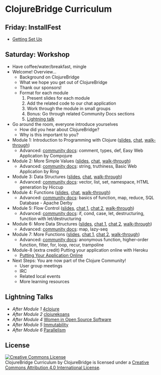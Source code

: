 # ClojureBridge Curriculum

## Friday: InstallFest
* [Getting Set Up](outline/setup.md)

## Saturday: Workshop
* Have coffee/water/breakfast, mingle
* Welcome! Overview...
  * Background on ClojureBridge
  * What we hope you get out of ClojureBridge
  * Thank our sponsors!
  * Format for each module
    1. Present slides for each module
    1. Add the related code to our chat application
    1. Work through the module in small groups
    1. Bonus: Go through related Community Docs sections
    1. [Lightning talk](lightning-talks/README.md)
* Go around the room, everyone introduce yourselves
  * How did you hear about ClojureBridge?
  * Why is this important to you?
* Module 1: Introduction to Programming with Clojure (<a href="https://clojurebridge-minneapolis.github.io/slides/module1.html" target="_blank">slides</a>, [chat](outline/web-app-notes.md#set-up-your-app), [walk-through](outline/intro.md))
  * Advanced: [community docs](https://clojurebridge.github.io/community-docs/index.html): comment, types, def, Easy Web Application by Compojure
* Module 2: More Simple Values (<a href="https://clojurebridge-minneapolis.github.io/slides/module2.html" target="_blank">slides</a>, [chat](outline/web-app-notes.md#say-hello-to-yourself), [walk-through](outline/simple_values2.md))
  * Advanced: [community docs](https://clojurebridge.github.io/community-docs/index.html): string, truthiness, Basic Web Application by Ring
* Module 3: Data Structures (<a href="https://clojurebridge-minneapolis.github.io/slides/module3.html" target="_blank">slides</a>, [chat](outline/web-app-notes.md#write-some-html-with-hiccup), [walk-through](outline/data_structures.md))
  * Advanced: [community docs](https://clojurebridge.github.io/community-docs/index.html): vector, list, set, namespace, HTML generation by Hiccup
* Module 4: Functions (<a href="https://clojurebridge-minneapolis.github.io/slides/module4.html" target="_blank">slides</a>, [chat](outline/web-app-notes.md#add-a-form), [walk-through](outline/functions.md))
  * Advanced: [community docs](https://clojurebridge.github.io/community-docs/index.html): basics of function, map, reduce, SQL Database - Apache Derby
* Module 5: Flow Control (<a href="https://clojurebridge-minneapolis.github.io/slides/module5.html" target="_blank">slides</a>, [chat 1](outline/web-app-notes.md#add-some-flow-control), [chat 2](outline/web-app-notes.md#simplify-things-with-let), [walk-through](outline/flow_control.md))
  * Advanced: [community docs](https://clojurebridge.github.io/community-docs/index.html): if, cond, case, let, destructuring, function with let/destructuring
* Module 6: More Data Structures (<a href="https://clojurebridge-minneapolis.github.io/slides/module6.html" target="_blank">slides</a>, [chat 1](outline/web-app-notes.md#maps), [chat 2](outline/web-app-notes.md#post-a-name-and-message), [walk-through](outline/data_structures2.md))
  * Advanced: [community docs](https://clojurebridge.github.io/community-docs/index.html): map, lazy-seq
* Module 7: More Functions (<a href="https://clojurebridge-minneapolis.github.io/slides/module7.html" target="_blank">slides</a>, [chat 1](outline/web-app-notes.md#store-and-display-messages), [chat 2](outline/web-app-notes.md#make-it-pretty-by-adding-bootstrap), [walk-through](outline/functions2.md))
  * Advanced: [community docs](https://clojurebridge.github.io/community-docs/index.html): anonymous function, higher-order function, filter, for, loop, recur, trampoline
* Module-8 (extra credit) Putting your application online with Heroku
  * [Putting Your Application Online](outline/deploy.md)
* Next Steps: You are now part of the Clojure Community!
  * User group meetings
  * IRC
  * Related local events
  * More learning resources

## Lightning Talks

* *After Module 1* [4clojure](lightning-talks/4clojure.md)
* *After Module 2* [clojurekoans](lightning-talks/clojurekoans.md)
* *After Module 4* [Women in Open Source Software](lightning-talks/floss-women.md)
* *After Module 5* [Immutability](lightning-talks/immutability.md)
* *After Module 6* [Parallelism](lightning-talks/parallelism.md)

## License
<a rel="license" href="http://creativecommons.org/licenses/by/4.0/deed.en_US"><img alt="Creative Commons License" style="border-width:0" src="http://i.creativecommons.org/l/by/4.0/88x31.png" /></a><br /><span xmlns:dct="http://purl.org/dc/terms/" href="http://purl.org/dc/dcmitype/Text" property="dct:title" rel="dct:type">ClojureBridge Curriculum</span> by <span xmlns:cc="http://creativecommons.org/ns#" property="cc:attributionName">ClojureBridge</span> is licensed under a <a rel="license" href="http://creativecommons.org/licenses/by/4.0/deed.en_US">Creative Commons Attribution 4.0 International License</a>.
